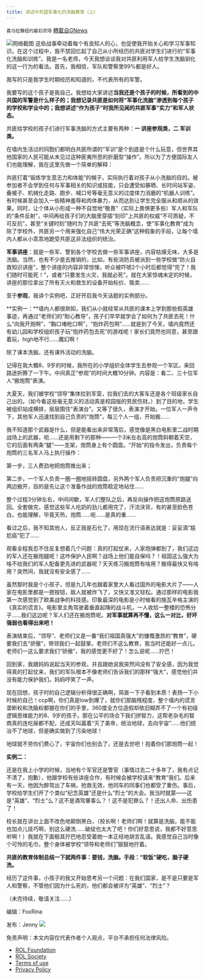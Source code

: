```yaml
---
title: 讲述中共国军事化的洗脑教育（上）
---
```

`喜马拉雅纽约磐石农场` [轉載自GNews](https://gnews.org/zh-hans/2427413/)

![](https://assets.gnews.org/wp-content/uploads/2022/04/5b3977da-2f8d-40f9-a258-66c9f00964ec-1.jpg)网络截图 
这些战事牵动着每个有良知人的心，也促使我开始关心和学习军事知识。在这个过程中，我不禁回忆起了自己从小所经历的共匪对学生们进行的“军事化洗脑和训练”。我是一名老师，今天我想谈谈我对共匪利用军人给学生洗脑驯化的这一行为的看法。首先，我相信，军队和警察里99%都是好人。
 
我写的只是我学生时期经历和知道的，不代表所有的军警。
 
我要写的这个孩子是我自己。我想给大家讲述**当我还是个孩子的时候，所看到的中共国的军警是什么样子的；我想记录共匪是如何将“军事化洗脑”渗透到每个孩子的学校和学业中的；我想讲述“作为孩子“时我所见闻的共匪军事“实力”和军人状态。**
 
共匪给学校的孩子们进行军事洗脑的方式主要有两种：**一 讲座参观类，二 军训类。**
 
在墙内生活过的同胞们都明白共匪所谓的“军训”是个到底是个什么玩意，但世界其他国家的人民可能从未见过这种匪夷所思的折磨型“操作”。所以为了方便国际友人们也能理解，我在这里先做一个简单的解释：
 
共匪打着“锻炼学生意志力和体能”的幌子，实际执行着对孩子从小洗脑的目的。被参加者不会学到任何与军事相关的知识或技能，只会遭受如暴晒、长时间站军姿、叠被子、机械化走路、跑步、喊口号等毫无意义的过度体力消磨的“机器人训练”。有时候甚至会加入一些精神羞辱和肉体暴力，从而达到让学生完全服从和顺从的效果。同时，让个体从小形成一种不自觉地“敬畏”（实际上畏惧更多些）军人和军队的“条件反射”，中间再给孩子们的大脑里穿插“刻印”上共匪的权威“不可质疑，不可反抗”，甚至“关键时刻”随时为了共匪“去死”等洗脑概念，使“军事化教育”成为除了学校外，共匪另一个用来强化自己“伟大光荣正确”这种假象的手段，让每个墙内人都从小乖乖地跪受共匪这非法组织的统治。
 
**军事讲座**：就是一些军、警到各个学校去做一些军事讲座，内容枯燥无味，大多是洗脑。当然，也有不少是去推销的，比如，有些消防员被派到一些学校做“防火自救知识讲座”，整个讲座的内容非常惊悚，听众被吓唬2个小时后都觉得“完了！我们随时可能死！”，或者“只要发生火灾，我就必死”。就在大家惊魂未定的时候，讲座的那位拿出了所有灭火和救生的设备开始标价、贩卖……
 
至于**参观**，我讲个实例吧，正好开启我今天话题的实例部分。
 
**实例一：**墙内人都很熟知，我们从小就经常从共匪的课本上学到那些假英雄事迹，再通过“老师们的“耐心教导”，孩子们早早就学会了如何为了共匪去死！什么“向我开炮啊”，“胸口堵枪口啊”，“抱炸药包啊”……就是到了今天，墙内竟然还有幼儿园和学校组织孩子玩“抱炸药包去死”的游戏呢！家长们竟然也同意，甚至跟着玩，high地不行……魔幻啊！
 
除了课本洗脑，还有课外活动的洗脑。
 
记得在我大概8、9岁的时候，我所在的小学组织全体学生去参观一个军区。来回路途折腾了一下午。中间真正“参观”的时间大概10分钟。内容是：看二、三十位军人“搬炮筒”表演。
 
大夏天，我们被学校“领导”集体拉到军营，拉我们去的大客车还是各个班级家长自己出的。（如今看这些毫无意义的活动真是校园版的劳民伤财。）到了目的地，学生被组织站成横排，层层围住“表演台”。又等了很久，表演才开始。一位军人一声令下，其他军人迅速找到自己负责的“炮筒”，每三个人一组，开始搬……
 
我不知道那个武器是什么，但是能看出来非常落后，感觉像是黑白电影里二战时期战场上的武器，呃……还是用剩下的那种——一个3米左右高的炮筒斜朝着天空，它的后面有两条“腿”——支架，炮筒身上有个圆盘。“开始”的指令发出，负责每个炮筒的三名军人马上执行操作：
 
第一步，三人费劲地把炮筒推出来；
 
第二步，一个军人负责一圈一圈地摇转圆盘，另外两个军人负责把沉重的“炮腿”向两边搬开，目的是先让这个准备作战的炮筒稳定地站住……
 
整个过程3分钟左右，中间间歇，军人们整队之后，再反向操作把这炮筒原路送回。全套做完，感觉这些军人吃奶的劲儿都用完了，汗流浃背，有的甚至脸色苍白。也能理解，毕竟天热，炮筒……呃……是真的重……
 
看过之后，我不知其他人，反正我是石化了，用现在流行语表达就是：妥妥滴“尴尬癌”犯了……
 
观看全程我忍不住反复想着几个问题：真的打起仗来，人家炮弹都到了，我们这边的军人还在搬炮腿呢！这咋保护人民啊？战场上他们能自保吗？！祖国这么强大为啥不给我们的军人配备更先进的武器呢？天天练习搬炮筒有啥用？搬得最快又有啥用？突然间，我就没有安全感了……
 
虽然那时我是个小孩子，但是九几年也跟着家里大人看过国外的电影大片了——人家在电影里都是一摁按钮，敌人就被炸飞了，又快又准又轻松。通过那样的电影我第一次感觉到了欧美战争的科技感。印象最深的电影是小时候看的施瓦辛格主演的《真实的谎言》。电影里主角驾驶着垂直起降的战斗机，一人收拾一整楼的恐怖分子……我们这边呢？军人们还在搬炮筒呢。**对军事就算再不懂，这么一对比，好坏强弱也看得出来吧！**
 
表演结束后，“领导”、老师们又是一番“我们祖国真强大”的慷慨激昂的“教育”，硬要我们去“骄傲”，带领我们一起鼓掌。老师们不这么教育，我当时还能好一点儿，老师们一这么要求我们“骄傲”，我的感觉更不好了！怎么说呢……拧巴！
 
回到家，我跟妈妈说起当天的参观，并且跟她说我突然间没有了安全感，因为我觉得真的打起仗来，我们的军队根本不像老师们告诉我们的那样“强大”，感觉他们并没有能力保护我们。妈妈哼笑了一声。
 
现在回想，孩子时的自己逻辑分析得很正确啊，简直一下子看到本质！表扬一下小时候的自己！ccp啊，你们真是low到爆了，就你们那脑残程度，整个墙内的谎言垄断权和洗脑权都握在你们的手里，360度全方位造假却依旧糊弄不了一个有初级逻辑思维能力的8、9岁的孩子。那在公平的场合下我们拼智力，这帮老杂毛的智商真的连吃屎都不配，还成天叫嚣着“灭了美帝，统治地球，去向宇宙”……他们统治不了地球，但是确实做到了污染地球！
 
地球就不劳你们费心了，宇宙你们也别去了，还是去世吧！抱着你们那炮筒一起！
 
**实例二：**
 
还是在我上小学的时候，当地有个军官还是警官（事情过去二十多年了，我有点记不清了，抱歉），他跟学校有些讲座合作，有时候会被学校请来“教育”我们。后来有一天，他因为醉驾出了车祸，抢救无效，他同车的同事们也都受了重伤。事后，学校给学生们开了个类似“纪念英雄”还是什么“烈士”的大会。我当时就蒙——这是“英雄”、“烈士”么？这不是酒驾肇事么？！这不是犯罪么？！还出人命、出伤患了！
 
校长就在讲台上面不改色地颠倒黑白，（校长啊！老师们啊！就算是洗脑，能不能也加点儿技巧啊，别这么硬洗……破绽也太大了吧！你们好意思说，我都不好意思听啊！）我就在下面极其拧巴地忍受着她一本正经地胡言乱语。我感觉自己当时像个可怜的毛巾，整个身体被学校“领导和老师们”狠狠地拧着。
 
**共匪的教育体制总结一下就两件事：要钱，洗脑。手段：“软饭”硬吃，脑子硬洗。**
 
经历了这件事，小孩子的我又开始思考另一个问题：在我们国家，是不是只要是军人和警察，不管他们因为什么死的，他们都会被评为“英雄”、“烈士”？
 
（未完待续，敬请关注……）
 
编辑：FoxRina
 
发布：Jenny
 ![](https://assets.gnews.org/wp-content/uploads/2022/03/IMG_3856.jpg) 

免责声明：本文内容仅代表作者个人观点，平台不承担任何法律风险。
  
- [ROL Foundation](https://rolfoundation.org/)
- [ROL Society](https://rolsociety.org/)
- [Terms of use](https://gnews.org/terms-of-use-3/)
- [Privacy Policy](https://gnews.org/privacy-policy/)
